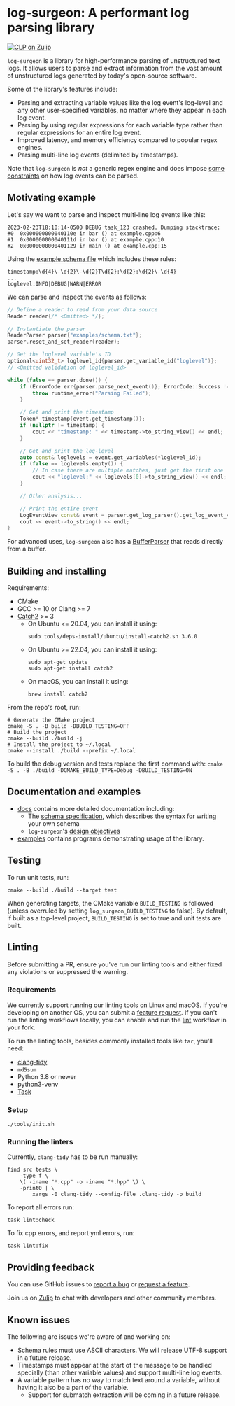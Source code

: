 # log-surgeon: A performant log parsing library

[![CLP on Zulip](https://img.shields.io/badge/zulip-yscope--clp%20chat-1888FA?logo=zulip)](https://yscope-clp.zulipchat.com/)

`log-surgeon` is a library for high-performance parsing of unstructured text
logs. It allows users to parse and extract information from the vast amount of
unstructured logs generated by today's open-source software.

Some of the library's features include:

* Parsing and extracting variable values like the log event's log-level and any
  other user-specified variables, no matter where they appear in each log event.
* Parsing by using regular expressions for each variable type rather than
  regular expressions for an entire log event.
* Improved latency, and memory efficiency compared to popular regex engines.
* Parsing multi-line log events (delimited by timestamps).

Note that `log-surgeon` is *not* a generic regex engine and does impose [some
constraints](docs/parsing-constraints.md) on how log events can be parsed.

## Motivating example

Let's say we want to parse and inspect multi-line log events like this:
```
2023-02-23T18:10:14-0500 DEBUG task_123 crashed. Dumping stacktrace:
#0  0x000000000040110e in bar () at example.cpp:6
#1  0x000000000040111d in bar () at example.cpp:10
#2  0x0000000000401129 in main () at example.cpp:15
```

Using the [example schema file](examples/schema.txt) which includes these rules:
```
timestamp:\d{4}\-\d{2}\-\d{2}T\d{2}:\d{2}:\d{2}\-\d{4}
...
loglevel:INFO|DEBUG|WARN|ERROR
```

We can parse and inspect the events as follows:
```cpp
// Define a reader to read from your data source
Reader reader{/* <Omitted> */};

// Instantiate the parser
ReaderParser parser{"examples/schema.txt"};
parser.reset_and_set_reader(reader);

// Get the loglevel variable's ID
optional<uint32_t> loglevel_id{parser.get_variable_id("loglevel")};
// <Omitted validation of loglevel_id>

while (false == parser.done()) {
    if (ErrorCode err{parser.parse_next_event()}; ErrorCode::Success != err) {
        throw runtime_error("Parsing Failed");
    }

    // Get and print the timestamp
    Token* timestamp{event.get_timestamp()};
    if (nullptr != timestamp) {
        cout << "timestamp: " << timestamp->to_string_view() << endl;
    }

    // Get and print the log-level
    auto const& loglevels = event.get_variables(*loglevel_id);
    if (false == loglevels.empty()) {
        // In case there are multiple matches, just get the first one
        cout << "loglevel:" << loglevels[0]->to_string_view() << endl;
    }

    // Other analysis...

    // Print the entire event
    LogEventView const& event = parser.get_log_parser().get_log_event_view();
    cout << event->to_string() << endl;
}
```

For advanced uses, `log-surgeon` also has a
[BufferParser](examples/buffer-parser.cpp) that reads directly from a buffer.

## Building and installing

Requirements:

* CMake
* GCC >= 10 or Clang >= 7
* [Catch2] >= 3
  * On Ubuntu <= 20.04, you can install it using:
    ```shell
    sudo tools/deps-install/ubuntu/install-catch2.sh 3.6.0
    ```
  * On Ubuntu >= 22.04, you can install it using:
    ```shell
    sudo apt-get update
    sudo apt-get install catch2
    ```
  * On macOS, you can install it using:
    ```shell
    brew install catch2
    ```

From the repo's root, run:
```shell
# Generate the CMake project
cmake -S . -B build -DBUILD_TESTING=OFF
# Build the project
cmake --build ./build -j
# Install the project to ~/.local
cmake --install ./build --prefix ~/.local
```

To build the debug version and tests replace the first command with:
`cmake -S . -B ./build -DCMAKE_BUILD_TYPE=Debug -DBUILD_TESTING=ON`

## Documentation and examples

* [docs](docs) contains more detailed documentation including:
  * The [schema specification](docs/schema.md), which describes the syntax for
    writing your own schema
  * `log-surgeon`'s [design objectives](docs/design-objectives.md)
* [examples](examples) contains programs demonstrating usage of the library.

## Testing

To run unit tests, run:
```shell
cmake --build ./build --target test
```

When generating targets, the CMake variable `BUILD_TESTING` is followed (unless overruled by setting
`log_surgeon_BUILD_TESTING` to false). By default, if built as a top-level project, `BUILD_TESTING`
is set to true and unit tests are built.

## Linting

Before submitting a PR, ensure you've run our linting tools and either fixed any violations or
suppressed the warning.

### Requirements

We currently support running our linting tools on Linux and macOS. If you're developing on another
OS, you can submit a [feature request][feature-req]. If you can't run the linting workflows
locally, you can enable and run the [lint] workflow in your fork.

To run the linting tools, besides commonly installed tools like `tar`, you'll need:

* [clang-tidy]
* `md5sum`
* Python 3.8 or newer
* python3-venv
* [Task]

### Setup

```shell
./tools/init.sh
```

### Running the linters

Currently, `clang-tidy` has to be run manually:
```shell
find src tests \
    -type f \
    \( -iname "*.cpp" -o -iname "*.hpp" \) \
    -print0 | \
        xargs -0 clang-tidy --config-file .clang-tidy -p build
```

To report all errors run:

```shell
task lint:check
```

To fix cpp errors, and report yml errors, run:

```shell
task lint:fix
```

## Providing feedback

You can use GitHub issues to [report a bug](https://github.com/y-scope/log-surgeon/issues/new?assignees=&labels=bug&template=bug-report.yml)
or [request a feature][feature-req].

Join us on [Zulip](https://yscope-clp.zulipchat.com/) to chat with developers
and other community members.

## Known issues

The following are issues we're aware of and working on:
* Schema rules must use ASCII characters. We will release UTF-8 support in a
  future release.
* Timestamps must appear at the start of the message to be handled specially
  (than other variable values) and support multi-line log events.
* A variable pattern has no way to match text around a variable, without having
  it also be a part of the variable.
  * Support for submatch extraction will be coming in a future release.

[Catch2]: https://github.com/catchorg/Catch2/tree/devel
[clang-tidy]: https://clang.llvm.org/extra/clang-tidy/
[feature-req]: https://github.com/y-scope/log-surgeon/issues/new?assignees=&labels=enhancement&template=feature-request.yml
[lint]: https://github.com/y-scope/log-surgeon/blob/main/.github/workflows/lint.yml
[Task]: https://taskfile.dev/
